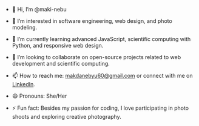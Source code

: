 - 👋 Hi, I’m @maki-nebu

- 👀 I’m interested in software engineering, web design, and photo modeling.
- 🌱 I’m currently learning advanced JavaScript, scientific computing with Python, and responsive web design.
- 💞️ I’m looking to collaborate on open-source projects related to web development and scientific computing.
- 📫 How to reach me: makdanebyu60@gmail.com or connect with me on [LinkedIn]((https://www.linkedin.com/in/makda-nebyu-0452742b7/)).
- 😄 Pronouns: She/Her
- ⚡ Fun fact: Besides my passion for coding, I love participating in photo shoots and exploring creative photography.


